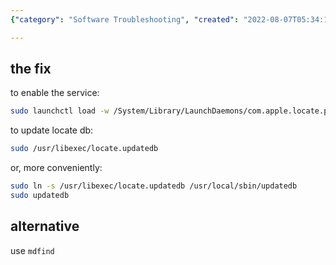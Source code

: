 ```yaml
---
{"category": "Software Troubleshooting", "created": "2022-08-07T05:34:18.266Z", "date": "2022-08-07 05:34:18", "description": "This article compares two methods for fixing and updating the locate command in MacOS. Comment A utilizes a launch daemon and terminal commands, while Comment B suggests repairing it using `mdfind` terminal commands.", "modified": "2022-08-18T15:29:47.800Z", "tags": ["find file", "locate file", "macos", "tips"], "title": "MacOS locate fix and alternative"}

---
```


## the fix

to enable the service:
```bash
sudo launchctl load -w /System/Library/LaunchDaemons/com.apple.locate.plist

```

to update locate db:
```bash
sudo /usr/libexec/locate.updatedb

```

or, more conveniently:
```bash
sudo ln -s /usr/libexec/locate.updatedb /usr/local/sbin/updatedb
sudo updatedb

```

## alternative

use `mdfind`
